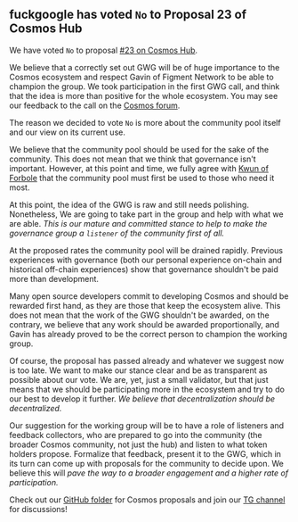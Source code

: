 ## fuckgoogle has voted `No` to Proposal 23 of Cosmos Hub

We have voted `No` to proposal [#23 on Cosmos Hub](https://cosmos.bigdipper.live/proposals/23). 

We believe that a correctly set out GWG will be of huge importance to the Cosmos ecosystem and respect Gavin of Figment Network to be able to champion the group. We took participation in the first GWG call, and think that the idea is more than positive for the whole ecosystem. You may see our feedback to the call on the [Cosmos forum](https://forum.cosmos.network/t/gwg-a-charter-for-the-cosmos-governance-working-group/3104/5?u=serejandmyself).

The reason we decided to vote `No` is more about the community pool itself and our view on its current use.

We believe that the community pool should be used for the sake of the community. This does not mean that we think that governance isn't important. However, at this point and time, we fully agree with [Kwun of Forbole](https://forum.cosmos.network/t/general-questions-about-the-use-of-community-pool/3082) that the community pool must first be used to those who need it most.

At this point, the idea of the GWG is raw and still needs polishing. Nonetheless, We are going to take part in the group and help with what we are able. *This is our mature and committed stance to help to make the governance group a `listener` of the community first of all.* 

At the proposed rates the community pool will be drained rapidly. Previous experiences with governance (both our personal experience on-chain and historical off-chain experiences) show that governance shouldn't be paid more than development. 

Many open source developers commit to developing Cosmos and should be rewarded first hand, as they are those that keep the ecosystem alive. This does not mean that the work of the GWG shouldn't be awarded, on the contrary, we believe that any work should be awarded proportionally, and Gavin has already proved to be the correct person to champion the working group.  

Of course, the proposal has passed already and whatever we suggest now is too late. We want to make our stance clear and be as transparent as possible about our vote. We are, yet, just a small validator, but that just means that we should be participating more in the ecosystem and try to do our best to develop it further. *We believe that decentralization should be decentralized.*

Our suggestion for the working group will be to have a role of listeners and feedback collectors, who are prepared to go into the community (the broader Cosmos community, not just the hub) and listen to what token holders propose. Formalize that feedback, present it to the GWG, which in its turn can come up with proposals for the community to decide upon. We believe this will *pave the way to a broader engagement and a higher rate of participation.*  

Check out our [GitHub folder](https://github.com/cybercongress/congress/tree/master/ecosystem/cosmos) for Cosmos proposals and join our [TG channel](https://t.me/fuckgoogle) for discussions! 
